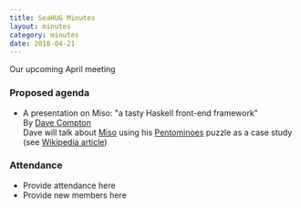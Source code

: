 ```yaml
---
title: SeaHUG Minutes
layout: minutes
category: minutes
date: 2018-04-21
---
```

Our upcoming April meeting

<!--more-->

### Proposed agenda

* A presentation on Miso: "a tasty Haskell front-end framework"<br/>
By [Dave Compton][dave-compton-github]<br/>
Dave will talk about [Miso][miso] using his [Pentominoes][pentominoes-github] puzzle as a case study (see [Wikipedia article][pentominoes-wikipedia])

### Attendance

* Provide attendance here
* Provide new members here

[dave-compton-github]: https://github.com/dc25
[miso]: https://haskell-miso.org/
[pentominoes-github]: https://dc25.github.io/pentominoes_miso/
[pentominoes-wikipedia]: https://en.wikipedia.org/wiki/Pentomino#Tiling_rectangles
